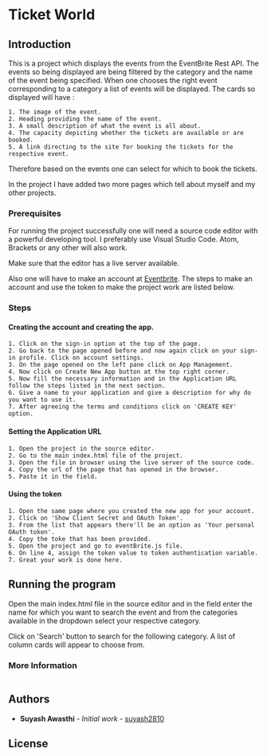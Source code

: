 # Ticket World

## Introduction

This is a project which displays the events from the EventBrite Rest API. The events so being displayed are being 
filtered by the category and the name of the event being specified.
When one chooses the right event corresponding to a category a list of events will be displayed.
The cards so displayed will have :
```
1. The image of the event. 
2. Heading providing the name of the event.
3. A small description of what the event is all about.
4. The capacity depicting whether the tickets are available or are booked.
5. A link directing to the site for booking the tickets for the respective event.
```
Therefore based on the events one can select for which to book the tickets.

In the project I have added two more pages which tell about myself and my other projects.

### Prerequisites
For running the project successfully one will need a source code editor with a powerful developing tool.
I preferably use Visual Studio Code. Atom, Brackets or any other will also work.

Make sure that the editor has a live server available.

Also one will have to make an account at [Eventbrite](https://www.eventbrite.com/developer/v3/). The steps to make an account and use the token to make the project work are listed below.

### Steps


#### Creating the account and creating the app.

```
1. Click on the sign-in option at the top of the page.
2. Go back to the page opened before and now again click on your sign-in profile. Click on account settings.
3. On the page opened on the left pane click on App Management.
4. Now click on Create New App button at the top right corner.
5. Now fill the necessary information and in the Application URL follow the steps listed in the next section.
6. Give a name to your application and give a description for why do you want to use it.
7. After agreeing the terms and conditions click on 'CREATE KEY' option.

```

#### Setting the Application URL


```
1. Open the project in the source editor.
2. Go to the main index.html file of the project.
3. Open the file in browser using the live server of the source code.
4. Copy the url of the page that has opened in the browser.
5. Paste it in the field.  
```

#### Using the token 


```
1. Open the same page where you created the new app for your account.
2. Click on 'Show Client Secret and OAuth Token'.
3. From the list that appears there'll be an option as 'Your personal OAuth token'.
4. Copy the toke that has been provided.
5. Open the project and go to eventBrite.js file.
6. On line 4, assign the token value to token authentication variable.
7. Great your work is done here.
```

## Running the program

Open the main index.html file in the source editor and in the field enter the name for which you want to search the event and from the categories available in the dropdown select your respective category.

Click on 'Search' button to search for the following category.
A list of column cards will appear to choose from.

### More Information


```

```


## Authors

* **Suyash Awasthi** - *Initial work* - [suyash2810](https://github.com/suyash2810)

## License



